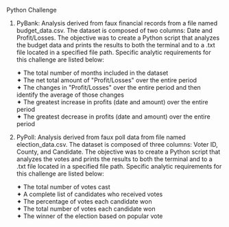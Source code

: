 Python Challenge 

1. PyBank: Analysis derived from faux financial records from a file named budget_data.csv. The dataset is composed of two columns: Date and Profit/Losses. The objective was to create a Python script that analyzes the budget data and prints the results to both the terminal and to a .txt file located in a specified file path. Specific analytic requirements for this challenge are listed below:

    ✦ The total number of months included in the dataset<br/>
    ✦ The net total amount of "Profit/Losses" over the entire period<br/>
    ✦ The changes in "Profit/Losses" over the entire period and then identify the average of those changes<br/>
    ✦ The greatest increase in profits (date and amount) over the entire period<br/>
    ✦ The greatest decrease in profits (date and amount) over the entire period<br/>

2. PyPoll: Analysis derived from faux poll data from file named election_data.csv. The dataset is composed of three columns: Voter ID, County, and Candidate. The objective was to create a Python script that analyzes the votes and prints the results to both the terminal and to a .txt file located in a specified file path. Specific analytic requirements for this challenge are listed below:

    ✦ The total number of votes cast<br/>
    ✦ A complete list of candidates who received votes<br/>
    ✦ The percentage of votes each candidate won<br/>
    ✦ The total number of votes each candidate won<br/>
    ✦ The winner of the election based on popular vote<br/>



